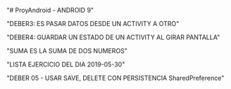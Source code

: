 "# ProyAndroid - ANDROID 9"

"DEBER3: ES PASAR DATOS DESDE UN ACTIVITY A OTRO"

"DEBER4: GUARDAR UN ESTADO DE UN ACTIVITY AL GIRAR PANTALLA"

"SUMA ES LA SUMA DE DOS NUMEROS"

"LISTA EJERCICIO DEL DIA 2019-05-30"

"DEBER 05 - USAR SAVE, DELETE CON PERSISTENCIA SharedPreference"
